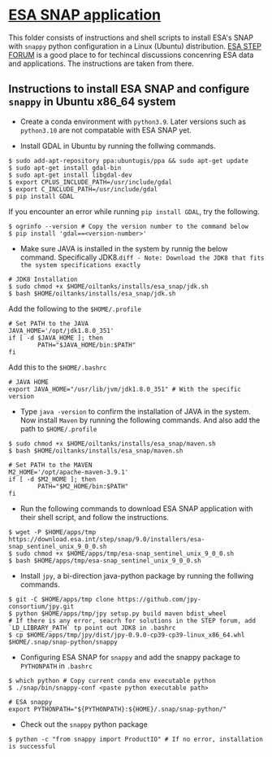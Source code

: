 # [ESA SNAP application](https://earth.esa.int/eogateway/tools/snap)

This folder consists of instructions and shell scripts to install ESA's SNAP with `snappy` python configuration in a Linux (Ubuntu) distribution. [ESA STEP FORUM](https://forum.step.esa.int/t/snappy-installation-in-ubuntu/37788) is a good place to for techincal discussions concenring ESA data and applications. The instructions are taken from there.

## Instructions to install ESA SNAP and configure `snappy` in Ubuntu x86_64 system

* Create a conda environment with `python3.9`. Later versions such as `python3.10` are not compatable with ESA SNAP yet.

*  Install GDAL in Ubuntu by running the follwing commands.
```
$ sudo add-apt-repository ppa:ubuntugis/ppa && sudo apt-get update
$ sudo apt-get install gdal-bin
$ sudo apt-get install libgdal-dev
$ export CPLUS_INCLUDE_PATH=/usr/include/gdal
$ export C_INCLUDE_PATH=/usr/include/gdal
$ pip install GDAL
```
If you encounter an error while running `pip install GDAL`, try the following.
```
$ ogrinfo --version # Copy the version number to the command below
$ pip install 'gdal==<version-number>'
```

* Make sure JAVA is installed in the system by runnig the below command. Specifically JDK8.```diff - Note: Download the JDK8 that fits the system specifications exactly```
```
# JDK8 Installation
$ sudo chmod +x $HOME/oiltanks/installs/esa_snap/jdk.sh
$ bash $HOME/oiltanks/installs/esa_snap/jdk.sh
```
Add the following to the `$HOME/.profile`
```
# Set PATH to the JAVA
JAVA_HOME='/opt/jdk1.8.0_351'
if [ -d $JAVA_HOME ]; then
        PATH="$JAVA_HOME/bin:$PATH"
fi
```
Add this to the `$HOME/.bashrc`
```
# JAVA HOME
export JAVA_HOME="/usr/lib/jvm/jdk1.8.0_351" # With the specific version
```

* Type `java -version` to confirm the installation of JAVA in the system. Now install `Maven` by running the following commands. And also add the path to `$HOME/.profile`
```
$ sudo chmod +x $HOME/oiltanks/installs/esa_snap/maven.sh
$ bash $HOME/oiltanks/installs/esa_snap/maven.sh
```
```
# Set PATH to the MAVEN
M2_HOME='/opt/apache-maven-3.9.1'
if [ -d $M2_HOME ]; then
        PATH="$M2_HOME/bin:$PATH"
fi
```

* Run the following commands to download ESA SNAP application with their shell script, and follow the instructions.
```
$ wget -P $HOME/apps/tmp https://download.esa.int/step/snap/9.0/installers/esa-snap_sentinel_unix_9_0_0.sh
$ sudo chmod +x $HOME/apps/tmp/esa-snap_sentinel_unix_9_0_0.sh
$ bash $HOME/apps/tmp/esa-snap_sentinel_unix_9_0_0.sh
```

* Install `jpy`, a bi-direction java-python package by running the follwing commands.
```
$ git -C $HOME/apps/tmp clone https://github.com/jpy-consortium/jpy.git
$ python $HOME/apps/tmp/jpy setup.py build maven bdist_wheel 
# If there is any error, seacrh for solutions in the STEP forum, add `LD_LIBRARY_PATH` tp point out JDK8 in .bashrc
$ cp $HOME/apps/tmp/jpy/dist/jpy-0.9.0-cp39-cp39-linux_x86_64.whl $HOME/.snap/snap-python/snappy
```

* Configuring ESA SNAP for `snappy` and add the snappy package to `PYTHONPATH` in `.bashrc`
```
$ which python # Copy current conda env executable python
$ ./snap/bin/snappy-conf <paste python executable path>
```
```
# ESA snappy
export PYTHONPATH="${PYTHONPATH}:${HOME}/.snap/snap-python/"
```
* Check out the `snappy` python package 
```
$ python -c "from snappy import ProductIO" # If no error, installation is successful
```
